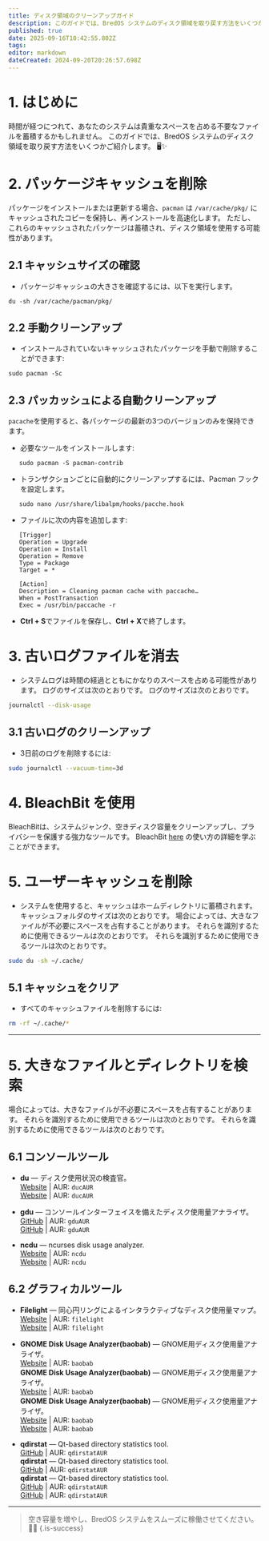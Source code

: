 ```yaml
---
title: ディスク領域のクリーンアップガイド
description: このガイドでは、BredOS システムのディスク領域を取り戻す方法をいくつかご紹介します。 🖥️✨
published: true
date: 2025-09-16T10:42:55.802Z
tags:
editor: markdown
dateCreated: 2024-09-20T20:26:57.698Z
---
```


# 1. はじめに

時間が経つにつれて、あなたのシステムは貴重なスペースを占める不要なファイルを蓄積するかもしれません。 このガイドでは、BredOS システムのディスク領域を取り戻す方法をいくつかご紹介します。 🖥️✨

# 2. パッケージキャッシュを削除

パッケージをインストールまたは更新する場合、`pacman` は `/var/cache/pkg/` にキャッシュされたコピーを保持し、再インストールを高速化します。 ただし、これらのキャッシュされたパッケージは蓄積され、ディスク領域を使用する可能性があります。

## 2.1 キャッシュサイズの確認

- パッケージキャッシュの大きさを確認するには、以下を実行します。

```
du -sh /var/cache/pacman/pkg/
```

## 2.2 手動クリーンアップ

- インストールされていないキャッシュされたパッケージを手動で削除することができます:

```
sudo pacman -Sc
```

## 2.3 パッカッシュによる自動クリーンアップ

`pacache`を使用すると、各パッケージの最新の3つのバージョンのみを保持できます。

- 必要なツールをインストールします:

```
   sudo pacman -S pacman-contrib
```

- トランザクションごとに自動的にクリーンアップするには、Pacman フックを設定します。

```
   sudo nano /usr/share/libalpm/hooks/pacche.hook
```

- ファイルに次の内容を追加します:

```
   [Trigger]
   Operation = Upgrade
   Operation = Install
   Operation = Remove
   Type = Package
   Target = *

   [Action]
   Description = Cleaning pacman cache with paccache…
   When = PostTransaction
   Exec = /usr/bin/paccache -r
```

- **Ctrl + S**でファイルを保存し、**Ctrl + X**で終了します。

# 3. 古いログファイルを消去

- システムログは時間の経過とともにかなりのスペースを占める可能性があります。 ログのサイズは次のとおりです。 ログのサイズは次のとおりです。

```bash
journalctl --disk-usage
```

## 3.1 古いログのクリーンアップ

- 3日前のログを削除するには:

```bash
sudo journalctl --vacuum-time=3d
```

# 4. BleachBit を使用

BleachBitは、システムジャンク、空きディスク容量をクリーンアップし、プライバシーを保護する強力なツールです。 BleachBit [here](https://www.bleachbit.org/) の使い方の詳細を学ぶことができます。

# 5. ユーザーキャッシュを削除

- システムを使用すると、キャッシュはホームディレクトリに蓄積されます。 キャッシュフォルダのサイズは次のとおりです。 場合によっては、大きなファイルが不必要にスペースを占有することがあります。 それらを識別するために使用できるツールは次のとおりです。 それらを識別するために使用できるツールは次のとおりです。

```bash
sudo du -sh ~/.cache/
```

## 5.1 キャッシュをクリア

- すべてのキャッシュファイルを削除するには:

```bash
rm -rf ~/.cache/*
```

---

# 5. 大きなファイルとディレクトリを検索

場合によっては、大きなファイルが不必要にスペースを占有することがあります。 それらを識別するために使用できるツールは次のとおりです。 それらを識別するために使用できるツールは次のとおりです。

## 6.1 コンソールツール

- **du** — ディスク使用状況の検査官。\
  [Website](https://duc.zevv.nl) | AUR: `ducAUR`\
  [Website](https://duc.zevv.nl) | AUR: `ducAUR`

- **gdu** — コンソールインターフェイスを備えたディスク使用量アナライザ。\
  [GitHub](https://github.com/dundee/gdu) | AUR: `gduAUR`\
  [GitHub](https://github.com/dundee/gdu) | AUR: `gduAUR`

- **ncdu** — ncurses disk usage analyzer.\
  [Website](https://dev.yorhel.nl/ncdu) | AUR: `ncdu`\
  [Website](https://dev.yorhel.nl/ncdu) | AUR: `ncdu`

## 6.2 グラフィカルツール

- **Filelight** — 同心円リングによるインタラクティブなディスク使用量マップ。\
  [Website](https://apps.kde.org/filelight) | AUR: `filelight`\
  [Website](https://apps.kde.org/filelight) | AUR: `filelight`

- **GNOME Disk Usage Analyzer(baobab)** — GNOME用ディスク使用量アナライザ。\
  [Website](https://wiki.gnome.org/Apps/DiskUsageAnalyzer) | AUR: `baobab`\
  **GNOME Disk Usage Analyzer(baobab)** — GNOME用ディスク使用量アナライザ。\
  [Website](https://wiki.gnome.org/Apps/DiskUsageAnalyzer) | AUR: `baobab`\
  **GNOME Disk Usage Analyzer(baobab)** — GNOME用ディスク使用量アナライザ。\
  [Website](https://wiki.gnome.org/Apps/DiskUsageAnalyzer) | AUR: `baobab`\
  [Website](https://wiki.gnome.org/Apps/DiskUsageAnalyzer) | AUR: `baobab`

- **qdirstat** — Qt-based directory statistics tool.\
  [GitHub](https://github.com/shundhammer/qdirstat) | AUR: `qdirstatAUR`\
  **qdirstat** — Qt-based directory statistics tool.\
  [GitHub](https://github.com/shundhammer/qdirstat) | AUR: `qdirstatAUR`\
  **qdirstat** — Qt-based directory statistics tool.\
  [GitHub](https://github.com/shundhammer/qdirstat) | AUR: `qdirstatAUR`\
  [GitHub](https://github.com/shundhammer/qdirstat) | AUR: `qdirstatAUR`

---

> 空き容量を増やし、BredOS システムをスムーズに稼働させてください。 💪✨
> {.is-success}

